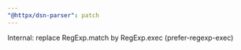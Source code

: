 ```yaml
---
"@httpx/dsn-parser": patch
---
```


Internal: replace RegExp.match by RegExp.exec (prefer-regexp-exec)
